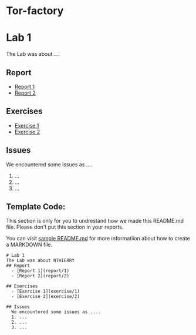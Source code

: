 # Tor-factory
# Lab 1
The Lab was about .... 
## Report
  - [Report 1](report/1) 
  - [Report 2](report/2)
  
## Exercises
  - [Exercise 1](exercise/1)
  - [Exercise 2](exercise/2)
  
## Issues
  We encountered some issues as ....
  1. ...
  2. ...
  3. ...
  
  
## Template Code:
This section is only for you to undrestand how we made this README.md file. Please don't put this section in your reports.

You can visit [sample README.md](report/1) for more informatiion about how to create a MARKDOWN file.

```
# Lab 1
The Lab was about NTHIERRY
## Report
  - [Report 1](report/1)
  - [Report 2](report/2)
  
## Exercises
  - [Exercise 1](exercise/1)
  - [Exercise 2](exercise/2)
  
## Issues
  We encountered some issues as ....
  1. ...
  2. ...
  3. ...
```

